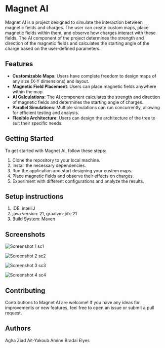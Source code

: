 # Magnet AI

Magnet AI is a project designed to simulate the interaction between magnetic fields and charges. The user can create custom maps, place magnetic fields within them, and observe how charges interact with these fields. The AI component of the project determines the strength and direction of the magnetic fields and calculates the starting angle of the charge based on the user-defined parameters.

## Features

- **Customizable Maps**: Users have complete freedom to design maps of any size (X-Y dimensions) and layout.
- **Magnetic Field Placement**: Users can place magnetic fields anywhere within the map.
- **AI Calculations**: The AI component calculates the strength and direction of magnetic fields and determines the starting angle of charges.
- **Parallel Simulations**: Multiple simulations can run concurrently, allowing for efficient testing and analysis.
- **Flexible Architecture**: Users can design the architecture of the tree to suit their specific needs.

## Getting Started

To get started with Magnet AI, follow these steps:

1. Clone the repository to your local machine.
2. Install the necessary dependencies.
3. Run the application and start designing your custom maps.
4. Place magnetic fields and observe their effects on charges.
5. Experiment with different configurations and analyze the results.
   
## Setup instructions
1. IDE: intelliJ
2. java version: 21, graalvm-jdk-21
3. Build System: Maven
   
## Screenshots

![Screenshot 1](/path/to/screenshot1.png)
sc1

![Screenshot 2](/path/to/screenshot2.png)
sc2

![Screenshot 3](/path/to/screenshot3.png)
sc3

![Screenshot 4](/path/to/screenshot4.png)
sc4

## Contributing

Contributions to Magnet AI are welcome! If you have any ideas for improvements or new features, feel free to open an issue or submit a pull request.

## Authors
Agha Ziad
Ait-Yakoub Amine
Bradai Elyes
